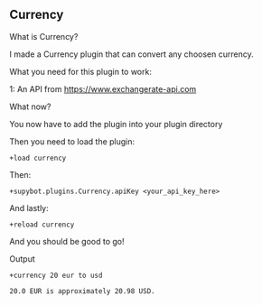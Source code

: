 ## Currency

What is Currency?

I made a Currency plugin that can convert any choosen currency.

What you need for this plugin to work:

1: An API from https://www.exchangerate-api.com

What now?

You now have to add the plugin into your plugin directory

Then you need to load the plugin:

`+load currency`

Then:

`+supybot.plugins.Currency.apiKey <your_api_key_here>`

And lastly:

`+reload currency`

And you should be good to go!

Output

`+currency 20 eur to usd`

`20.0 EUR is approximately 20.98 USD.`
